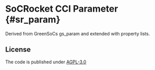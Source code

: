 SoCRocket CCI Parameter {#sr_param}
=======================

Derived from GreenSoCs gs_param and extended with property lists.

License
-------

The code is published under [AGPL-3.0](https://github.com/socrocket/core/blob/master/LICENSE.AGPL.md)
